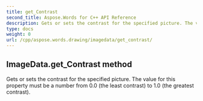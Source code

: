 ```yaml
---
title: get_Contrast
second_title: Aspose.Words for C++ API Reference
description: Gets or sets the contrast for the specified picture. The value for this property must be a number from 0.0 (the least contrast) to 1.0 (the greatest contrast). 
type: docs
weight: 0
url: /cpp/aspose.words.drawing/imagedata/get_contrast/
---
```

## ImageData.get_Contrast method


Gets or sets the contrast for the specified picture. The value for this property must be a number from 0.0 (the least contrast) to 1.0 (the greatest contrast).

